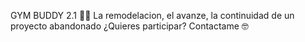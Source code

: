 GYM BUDDY 2.1 🏋️‍♂️
La remodelacion, el avanze, la continuidad de un proyecto abandonado
¿Quieres participar? Contactame 🤓
